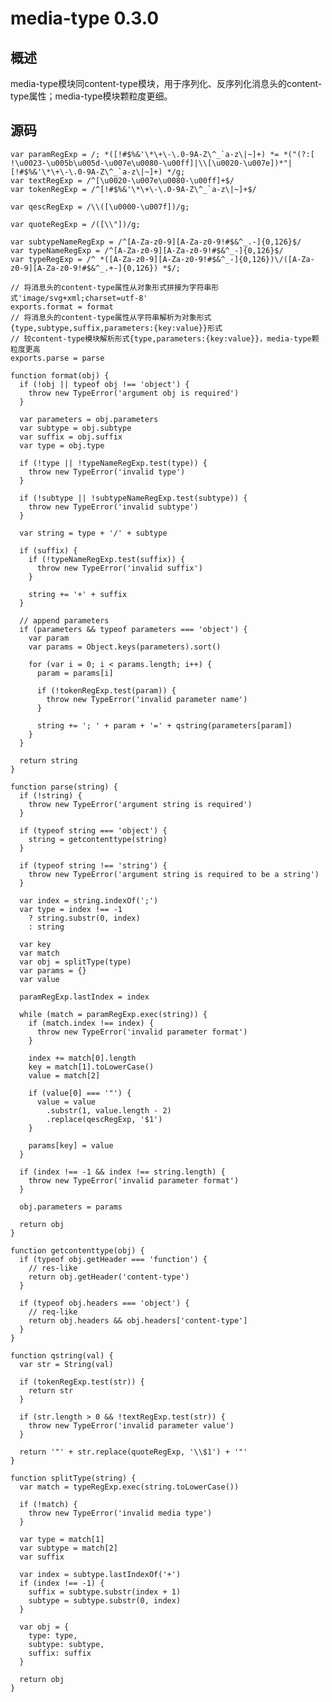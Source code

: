 # media-type 0.3.0

## 概述

media-type模块同content-type模块，用于序列化、反序列化消息头的content-type属性；media-type模块颗粒度更细。

## 源码

	var paramRegExp = /; *([!#$%&'\*\+\-\.0-9A-Z\^_`a-z\|~]+) *= *("(?:[ !\u0023-\u005b\u005d-\u007e\u0080-\u00ff]|\\[\u0020-\u007e])*"|[!#$%&'\*\+\-\.0-9A-Z\^_`a-z\|~]+) */g;
	var textRegExp = /^[\u0020-\u007e\u0080-\u00ff]+$/
	var tokenRegExp = /^[!#$%&'\*\+\-\.0-9A-Z\^_`a-z\|~]+$/
	
	var qescRegExp = /\\([\u0000-\u007f])/g;
	
	var quoteRegExp = /([\\"])/g;
	
	var subtypeNameRegExp = /^[A-Za-z0-9][A-Za-z0-9!#$&^_.-]{0,126}$/
	var typeNameRegExp = /^[A-Za-z0-9][A-Za-z0-9!#$&^_-]{0,126}$/
	var typeRegExp = /^ *([A-Za-z0-9][A-Za-z0-9!#$&^_-]{0,126})\/([A-Za-z0-9][A-Za-z0-9!#$&^_.+-]{0,126}) *$/;
	
	// 将消息头的content-type属性从对象形式拼接为字符串形式'image/svg+xml;charset=utf-8'
	exports.format = format
	// 将消息头的content-type属性从字符串解析为对象形式{type,subtype,suffix,parameters:{key:value}}形式
	// 较content-type模块解析形式{type,parameters:{key:value}}，media-type颗粒度更高
	exports.parse = parse
	
	function format(obj) {
	  if (!obj || typeof obj !== 'object') {
	    throw new TypeError('argument obj is required')
	  }
	
	  var parameters = obj.parameters
	  var subtype = obj.subtype
	  var suffix = obj.suffix
	  var type = obj.type
	
	  if (!type || !typeNameRegExp.test(type)) {
	    throw new TypeError('invalid type')
	  }
	
	  if (!subtype || !subtypeNameRegExp.test(subtype)) {
	    throw new TypeError('invalid subtype')
	  }
	
	  var string = type + '/' + subtype
	
	  if (suffix) {
	    if (!typeNameRegExp.test(suffix)) {
	      throw new TypeError('invalid suffix')
	    }
	
	    string += '+' + suffix
	  }
	
	  // append parameters
	  if (parameters && typeof parameters === 'object') {
	    var param
	    var params = Object.keys(parameters).sort()
	
	    for (var i = 0; i < params.length; i++) {
	      param = params[i]
	
	      if (!tokenRegExp.test(param)) {
	        throw new TypeError('invalid parameter name')
	      }
	
	      string += '; ' + param + '=' + qstring(parameters[param])
	    }
	  }
	
	  return string
	}
	
	function parse(string) {
	  if (!string) {
	    throw new TypeError('argument string is required')
	  }
	
	  if (typeof string === 'object') {
	    string = getcontenttype(string)
	  }
	
	  if (typeof string !== 'string') {
	    throw new TypeError('argument string is required to be a string')
	  }
	
	  var index = string.indexOf(';')
	  var type = index !== -1
	    ? string.substr(0, index)
	    : string
	
	  var key
	  var match
	  var obj = splitType(type)
	  var params = {}
	  var value
	
	  paramRegExp.lastIndex = index
	
	  while (match = paramRegExp.exec(string)) {
	    if (match.index !== index) {
	      throw new TypeError('invalid parameter format')
	    }
	
	    index += match[0].length
	    key = match[1].toLowerCase()
	    value = match[2]
	
	    if (value[0] === '"') {
	      value = value
	        .substr(1, value.length - 2)
	        .replace(qescRegExp, '$1')
	    }
	
	    params[key] = value
	  }
	
	  if (index !== -1 && index !== string.length) {
	    throw new TypeError('invalid parameter format')
	  }
	
	  obj.parameters = params
	
	  return obj
	}
	
	function getcontenttype(obj) {
	  if (typeof obj.getHeader === 'function') {
	    // res-like
	    return obj.getHeader('content-type')
	  }
	
	  if (typeof obj.headers === 'object') {
	    // req-like
	    return obj.headers && obj.headers['content-type']
	  }
	}
	
	function qstring(val) {
	  var str = String(val)
	
	  if (tokenRegExp.test(str)) {
	    return str
	  }
	
	  if (str.length > 0 && !textRegExp.test(str)) {
	    throw new TypeError('invalid parameter value')
	  }
	
	  return '"' + str.replace(quoteRegExp, '\\$1') + '"'
	}
	
	function splitType(string) {
	  var match = typeRegExp.exec(string.toLowerCase())
	
	  if (!match) {
	    throw new TypeError('invalid media type')
	  }
	
	  var type = match[1]
	  var subtype = match[2]
	  var suffix
	
	  var index = subtype.lastIndexOf('+')
	  if (index !== -1) {
	    suffix = subtype.substr(index + 1)
	    subtype = subtype.substr(0, index)
	  }
	
	  var obj = {
	    type: type,
	    subtype: subtype,
	    suffix: suffix
	  }
	
	  return obj
	}
